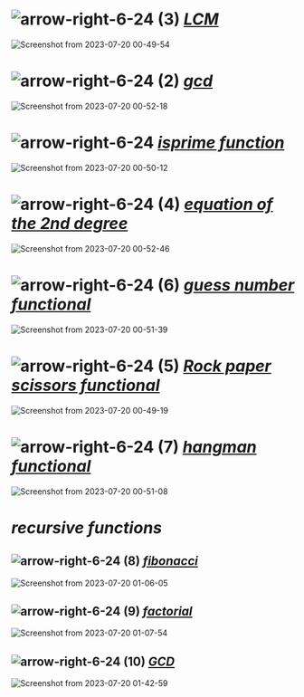 ![arrow-right-6-24 (3)](https://github.com/yasinnorozzadeh/python-course2/assets/88095232/e357ca82-002e-46d8-bfd4-646e54d65aa9) [*_LCM_*](https://github.com/yasinnorozzadeh/python-course2/blob/main/assignment%2011/practice/lcm.py)
===
![Screenshot from 2023-07-20 00-49-54](https://github.com/yasinnorozzadeh/python-course2/assets/88095232/bb629bb4-373e-4671-8512-ee7b44a4e8ea)

![arrow-right-6-24 (2)](https://github.com/yasinnorozzadeh/python-course2/assets/88095232/9efbc97d-0d70-43b3-8de5-b8096315b6c7) [*_gcd_*](https://github.com/yasinnorozzadeh/python-course2/blob/main/assignment%2011/practice/gcd.py)
===
![Screenshot from 2023-07-20 00-52-18](https://github.com/yasinnorozzadeh/python-course2/assets/88095232/457ace00-b047-4cee-b4dc-988f1ea10de9)

![arrow-right-6-24](https://github.com/yasinnorozzadeh/python-course2/assets/88095232/af6a763e-ed7b-4df7-9af0-7d3d68b09a98) [*_isprime function_*](https://github.com/yasinnorozzadeh/python-course2/blob/main/assignment%2011/practice/isprime%20function.py)
================
![Screenshot from 2023-07-20 00-50-12](https://github.com/yasinnorozzadeh/python-course2/assets/88095232/4332d73d-21e5-46d8-ba54-e03647833ef1)

![arrow-right-6-24 (4)](https://github.com/yasinnorozzadeh/python-course2/assets/88095232/d3de4d13-17ae-49a8-8c98-c3801f0f83c8) [*_equation of the 2nd degree_*](https://github.com/yasinnorozzadeh/python-course2/blob/main/assignment%2011/practice/equation%20of%20the%202nd%20degree.py)
==========================
![Screenshot from 2023-07-20 00-52-46](https://github.com/yasinnorozzadeh/python-course2/assets/88095232/f9f4ac4c-c7cf-40d2-af7a-d1170a552c60)

![arrow-right-6-24 (6)](https://github.com/yasinnorozzadeh/python-course2/assets/88095232/d7ed275f-8820-4296-bb0f-9f8abfa472aa) [*_guess number functional_*](https://github.com/yasinnorozzadeh/python-course2/blob/main/assignment%2011/practice/guess_number_functional.py)
=======================
![Screenshot from 2023-07-20 00-51-39](https://github.com/yasinnorozzadeh/python-course2/assets/88095232/83e0468c-534c-4cc0-81b6-b95ee5898882)

![arrow-right-6-24 (5)](https://github.com/yasinnorozzadeh/python-course2/assets/88095232/b2a216de-ebca-4c07-a98c-a12d0ceb93f6) [*_Rock paper scissors functional_*](https://github.com/yasinnorozzadeh/python-course2/blob/main/assignment%2011/practice/Rock_paper_scissors_functional.py)
==============================
![Screenshot from 2023-07-20 00-49-19](https://github.com/yasinnorozzadeh/python-course2/assets/88095232/b98d43bb-8793-4f0e-b3c8-55113e9feb87)

![arrow-right-6-24 (7)](https://github.com/yasinnorozzadeh/python-course2/assets/88095232/f7423e5f-6c5f-4cb2-937a-30f46359eeba) [*_hangman functional_*](https://github.com/yasinnorozzadeh/python-course2/blob/main/assignment%2011/practice/hangman_functional.py)
==================
![Screenshot from 2023-07-20 00-51-08](https://github.com/yasinnorozzadeh/python-course2/assets/88095232/a3bd9031-6d66-4216-9952-7acbd9123db8)

*_recursive functions_*
===================
![arrow-right-6-24 (8)](https://github.com/yasinnorozzadeh/python-course2/assets/88095232/718239c5-f44c-4d5e-8afa-7cc046456b15) [*_fibonacci_*](https://github.com/yasinnorozzadeh/python-course2/blob/main/assignment%2011/practice/fibo.py)
---------
![Screenshot from 2023-07-20 01-06-05](https://github.com/yasinnorozzadeh/python-course2/assets/88095232/867afd84-4adf-4abe-9438-033d2452a627)

![arrow-right-6-24 (9)](https://github.com/yasinnorozzadeh/python-course2/assets/88095232/fe8adffa-8f7d-4604-b886-1f59a1cabc2d)
[*_factorial_*](https://github.com/yasinnorozzadeh/python-course2/blob/main/assignment%2011/practice/fact.py)
---------
![Screenshot from 2023-07-20 01-07-54](https://github.com/yasinnorozzadeh/python-course2/assets/88095232/7b6af0e2-7146-42ab-9083-94ee14f08e8b)

![arrow-right-6-24 (10)](https://github.com/yasinnorozzadeh/python-course2/assets/88095232/b106cf21-da87-4d13-8d7c-b3f04f38e522) [*_GCD_*](https://github.com/yasinnorozzadeh/python-course2/blob/main/assignment%2011/practice/GCD.py)
---
![Screenshot from 2023-07-20 01-42-59](https://github.com/yasinnorozzadeh/python-course2/assets/88095232/60739d31-7344-4133-8007-39cf79fc5315)
